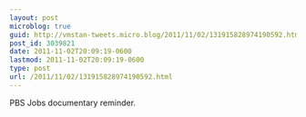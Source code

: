 ```yaml
---
layout: post
microblog: true
guid: http://vmstan-tweets.micro.blog/2011/11/02/131915828974190592.html
post_id: 3039821
date: 2011-11-02T20:09:19-0600
lastmod: 2011-11-02T20:09:19-0600
type: post
url: /2011/11/02/131915828974190592.html
---
```

PBS Jobs documentary reminder.
